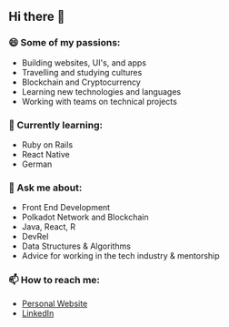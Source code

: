 ## Hi there 👋

### 😄 Some of my passions:
- Building websites, UI's, and apps
- Travelling and studying cultures
- Blockchain and Cryptocurrency
- Learning new technologies and languages
- Working with teams on technical projects

### 🌱 Currently learning:
- Ruby on Rails 
- React Native
- German

<!--
**krichard410/krichard410** is a ✨ _special_ ✨ repository because its `README.md` (this file) appears on your GitHub profile.

Here are some ideas to get you started:

- 🔭 I’m currently working on ...
- 🌱 I’m currently learning ...
- 👯 I’m looking to collaborate on ...
- 🤔 I’m looking for help with ...
- 💬 Ask me about ...
- 📫 How to reach me: ...
- 😄 Pronouns: ...
- ⚡ Fun fact: ...
-->

### 💬 Ask me about:
- Front End Development 
- Polkadot Network and Blockchain
- Java, React, R
- DevRel 
- Data Structures & Algorithms
- Advice for working in the tech industry & mentorship

### 📫 How to reach me:
- [Personal Website](https://kirsten-richard.herokuapp.com/)
- [LinkedIn](https://www.linkedin.com/in/kirsten-richard/)
